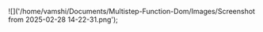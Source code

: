 ![]('/home/vamshi/Documents/Multistep-Function-Dom/Images/Screenshot from 2025-02-28 14-22-31.png');